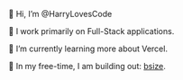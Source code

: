 👋 Hi, I’m @HarryLovesCode

👀 I work primarily on Full-Stack applications.

📖 I’m currently learning more about Vercel.

💞️ In my free-time, I am building out: [bsize](https://bsize.vercel.app).
